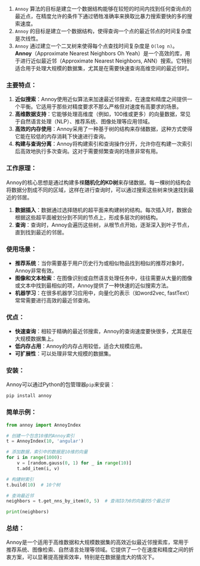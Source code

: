 1. `Annoy` 算法的目标是建立一个数据结构能够在较短的时间内找到任何查询点的最近点，在精度允许的条件下通过牺牲准确率来换取比暴力搜索要快的多的搜索速度。
2. `Annoy`  的目标是建立一个数据结构，使得查询一个点的最近邻点的时间复杂度是次线性。
3. `Annoy`  通过建立一个二叉树来使得每个点查找时间复杂度是 `O(log n)`。**Annoy**（Approximate Nearest Neighbors Oh Yeah）是一个高效的库，用于进行近似最近邻（Approximate Nearest Neighbors, ANN）搜索。它特别适合用于处理大规模的数据集，尤其是在需要快速查询高维空间的最近邻时。

### 主要特点：
1. **近似搜索**：Annoy使用近似算法来加速最近邻搜索，在速度和精度之间提供一个平衡。它适用于那些对精度要求不那么严格但对速度有高要求的场景。
2. **高维数据支持**：它能够处理高维度（例如，100维或更多）的向量数据，常见于自然语言处理（NLP）、推荐系统、图像处理等应用领域。
3. **高效的内存使用**：Annoy采用了一种基于树的结构来存储数据，这种方式使得它能在较低的内存消耗下快速进行查询。
4. **构建与查询分离**：Annoy将构建索引和查询操作分开，允许你在构建一次索引后高效地执行多次查询。这对于需要频繁查询的场景非常有用。

### 工作原理：
Annoy的核心思想是通过构建多棵**随机化的KD树**来存储数据。每一棵树的结构会将数据分割成不同的区域，这样在进行查询时，可以通过搜索这些树来快速找到最近的邻居。

1. **数据插入**：数据通过选择随机的超平面来构建树的结构。每次插入时，数据会根据这些超平面被划分到不同的节点上，形成多层次的树结构。
2. **查询**：查询时，Annoy会遍历这些树，从根节点开始，逐渐深入到叶子节点，直到找到最近的邻居。

### 使用场景：
+ **推荐系统**：当你需要基于用户历史行为或相似物品找到相似的推荐对象时，Annoy非常有效。
+ **图像和文本检索**：在图像识别或自然语言处理任务中，往往需要从大量的图像或文本中找到最相似的项，Annoy提供了一种快速的近似搜索方法。
+ **机器学习**：在很多机器学习应用中，向量化的表示（如word2vec, fastText）常常需要进行高效的最近邻查询。

### 优点：
+ **快速查询**：相较于精确的最近邻搜索，Annoy的查询速度要快很多，尤其是在大规模数据集上。
+ **低内存占用**：Annoy的内存占用较低，适合大规模应用。
+ **可扩展性**：可以处理非常大规模的数据集。

### 安装：
Annoy可以通过Python的包管理器`pip`来安装：

```bash
pip install annoy
```

### 简单示例：
```python
from annoy import AnnoyIndex

# 创建一个包含10维的Annoy索引
t = AnnoyIndex(10, 'angular')

# 添加数据，索引中的数据是10维的向量
for i in range(1000):
    v = [random.gauss(0, 1) for _ in range(10)]
    t.add_item(i, v)

# 构建树索引
t.build(10)  # 10个树

# 查询最近邻
neighbors = t.get_nns_by_item(0, 5)  # 查询ID为0的向量的5个最近邻

print(neighbors)
```

### 总结：
Annoy是一个适用于高维数据和大规模数据集的高效近似最近邻搜索库，常用于推荐系统、图像检索、自然语言处理等领域。它提供了一个在速度和精度之间的折衷方案，可以显著提高搜索效率，特别是在数据量庞大的情况下。

